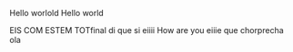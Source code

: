 Hello worlold
Hello world

EIS COM ESTEM TOTfinal di que si
eiiii
How are you eiiie que chorprecha
ola
